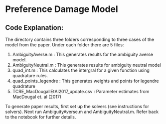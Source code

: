 # Preference Damage Model

## Code Explanation:
The directory contains three folders corresponding to three cases of the model from the paper. 
Under each folder there are 5 files:
1. AmbiguityAverse.m : This generates results for the ambiguity averse model.
2. AmbiguityNeutral.m : This generates results for ambiguity neutral model
3. quad_int.m : This calculates the intergral for a given function using quadrature rules.
4. quad_points_legendre : This generates weights and points for legendre quadrature
5. TCRE_MacDougallEtAl2017_update.csv : Parameter estimates from MacDougal et. al (2017)

To generate paper results, first set up the solvers (see instructions for solvers). Next run AmbiguityAverse.m and AmbiguityNeutral.m. Refer back to the notebook for further details.
